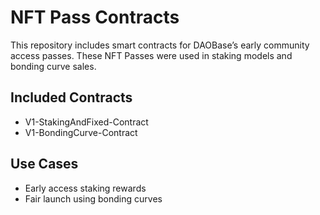 # NFT Pass Contracts
This repository includes smart contracts for DAOBase’s early community access passes. These NFT Passes were used in staking models and bonding curve sales.

## Included Contracts
- V1-StakingAndFixed-Contract
- V1-BondingCurve-Contract

## Use Cases
- Early access staking rewards
- Fair launch using bonding curves
